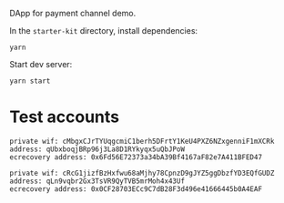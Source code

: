 DApp for payment channel demo.

In the `starter-kit` directory, install dependencies:

```
yarn
```

Start dev server:

```
yarn start
```

# Test accounts

```
private wif: cMbgxCJrTYUqgcmiC1berh5DFrtY1KeU4PXZ6NZxgenniF1mXCRk
address: qUbxboqjBRp96j3La8D1RYkyqx5uQbJPoW
ecrecovery address: 0x6Fd56E72373a34bA39Bf4167aF82e7A411BFED47

private wif: cRcG1jizfBzHxfwu68aMjhy78CpnzD9gJYZ5ggDbzfYD3EQfGUDZ
address: qLn9vqbr2Gx3TsVR9QyTVB5mrMoh4x43Uf
ecrecovery address: 0x0CF28703ECc9C7dB28F3d496e41666445b0A4EAF
```
